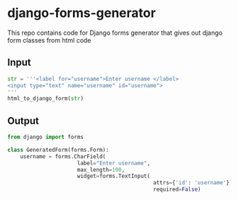 # django-forms-generator
This repo contains code for Django forms generator that gives out django form classes from html code

## Input 

```python
str = '''<label for="username">Enter username </label>
<input type="text" name="username" id="username">
'''
html_to_django_form(str)
```

## Output
```python
from django import forms

class GeneratedForm(forms.Form):
    username = forms.CharField(
                      label="Enter username",
                      max_length=100,
                      widget=forms.TextInput(
                                              attrs={'id': 'username'}),
                                              required=False)
```
